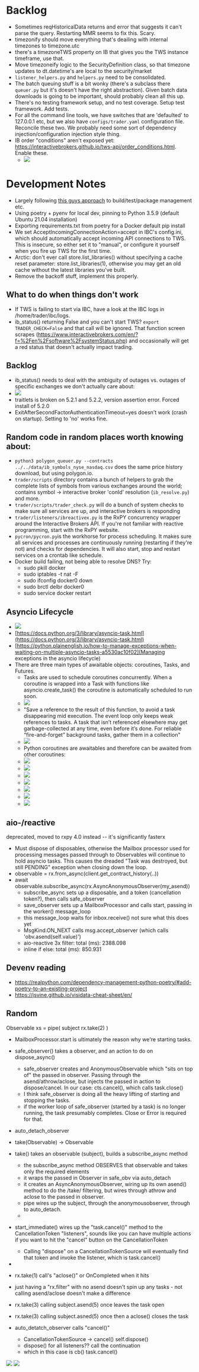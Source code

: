 # Backlog

* Sometimes reqHistoricalData returns and error that suggests it can't parse the query. Restarting MMR seems to fix this. Scary.
* timezonify should move everything that's deailing with internal timezones to timezone.utc
* there's a timezoneTWS property on IB that gives you the TWS instance timeframe, use that.
* Move timezoneify logic to the SecurityDefinition class, so that timezone updates to dt.datetime's are local to the security/market
* ```listener_helpers.py``` and ```helpers.py``` need to be consolidated.
* The batch queuing stuff is a bit wonky (there's a subclass there ```queuer.py``` but it's doesn't have the right abstraction). Given batch data downloads is going to be important, should probably clean all this up.
* There's no testing framework setup, and no test coverage. Setup test framework. Add tests.
* For all the command line tools, we have switches that are 'defaulted' to 127.0.0.1 etc, but we also have ```configs/trader.yaml``` configuration file. Reconcile these two. We probably need some sort of dependency injection/configuration injection style thing.
* IB order "conditions" aren't exposed yet: https://interactivebrokers.github.io/tws-api/order_conditions.html. Enable these.
  * ![](2022-11-18-09-31-11.png)

# Development Notes

* Largely following [this guys approach](https://mitelman.engineering/blog/python-best-practice/automating-python-best-practices-for-a-new-project/#how-to-manage-python-versions-with-pyenv) to build/test/package management etc.
* Using poetry + pyenv for local dev, pinning to Python 3.5.9 (default Ubuntu 21.04 installation)
* Exporting requirements.txt from poetry for a Docker default pip install
* We set AcceptIncomingConnectionAction=accept in IBC's config.ini, which should automatically accept incoming API connections to TWS. This is insecure, so either set it to "manual", or configure it yourself when you fire up TWS for the first time.
* Arctic: don't ever call store.list_libraries() without specifying a cache reset parameter: store.list_libraries(1), otherwise you may get an old cache without the latest libraries you've built.
* Remove the backoff stuff, implement this properly.

## What to do when things don't work

* If TWS is failing to start via IBC, have a look at the IBC logs in /home/trader/ibc/logs.
* ib_status() returning False and you can't start TWS? `export TRADER_CHECK=False` and that call will be ignored. That function screen scrapes (https://www.interactivebrokers.com/en/?f=%2Fen%2Fsoftware%2FsystemStatus.php) and occasionally will get a red status that doesn't actually impact trading.

## Backlog

* ib_status() needs to deal with the ambiguity of outages vs. outages of specific exchanges we don't actually care about:
* ![](2022-05-29-11-37-19.png)
* traitlets is broken on 5.2.1 and 5.2.2, version assertion error. Forced install of 5.2.0
* ExitAfterSecondFactorAuthenticationTimeout=yes doesn't work (crash on startup). Setting to 'no' works fine.

## Random code in random places worth knowing about:

  * ```python3 polygon_queuer.py --contracts ../../data/ib_symbols_nyse_nasdaq.csv``` does the same price history download, but using polygon.io.
* ```trader/scripts``` directory contains a bunch of helpers to grab the complete lists of symbols from various exchanges around the world; contains symbol -> interactive broker 'conId' resolution (```ib_resolve.py```) and more.
* ```trader/scripts/trader_check.py``` will do a bunch of system checks to make sure all services are up, and interactive brokers is responding
* ```trader/listeners/ibreactivex.py``` is the RxPY concurrency wrapper around the Interactive Brokers API. If you're not familiar with reactive programming, start with the RxPY website.
* ```pycron/pycron.py```is the workhorse for process scheduling. It makes sure all services and processes are continuously running (restarting if they're not) and checks for dependencies. It will also start, stop and restart services on a crontab like schedule.
* Docker build failing, not being able to resolve DNS? Try:
  * sudo pkill docker
  * sudo iptables -t nat -F
  * sudo ifconfig docker0 down
  * sudo brctl delbr docker0
  * sudo service docker restart

## Asyncio Lifecycle

* ![](2022-06-21-09-20-44.png)
* [https://docs.python.org/3/library/asyncio-task.html](https://docs.python.org/3/library/asyncio-task.html)
* [https://python.plainenglish.io/how-to-manage-exceptions-when-waiting-on-multiple-asyncio-tasks-a5530ac10f02](Managing exceptions in the asyncio lifecycle)
* There are three main types of awaitable objects: coroutines, Tasks, and Futures.
    * Tasks are used to schedule coroutines concurrently. When a coroutine is wrapped into a Task with functions like asyncio.create_task() the coroutine is automatically scheduled to run soon.
    * ![](2022-06-21-10-46-01.png)
    * "Save a reference to the result of this function, to avoid a task disappearing mid execution. The event loop only keeps weak references to tasks. A task that isn’t referenced elsewhere may get garbage-collected at any time, even before it’s done. For reliable “fire-and-forget” background tasks, gather them in a collection"
    * ![](2022-06-21-10-56-12.png)
    * Python coroutines are awaitables and therefore can be awaited from other coroutines:
    * ![](2022-06-21-10-46-40.png)
    * ![](2022-06-21-10-47-52.png)
    * ![](2022-06-21-10-57-14.png)
    * ![](2022-06-21-10-58-52.png)
    * ![](2022-06-21-11-02-59.png)
    * ![](2022-06-21-11-03-33.png)
    * ![](2022-06-21-11-06-36.png)

## aio-/reactive

deprecated, moved to rxpy 4.0 instead -- it's significantly fasterx

* Must dispose of disposables, otherwise the Mailbox processor used for processing messages passed through to Observables will continue to hold asyncio tasks. This causes the dreaded "Task was destroyed, but still PENDING" exception when closing down the loop.
* observable = rx.from_async(client.get_contract_history(..))
* await observable.subscribe_async(rx.AsyncAnonymousObserver(my_asend))
    * subscribe_async sets up a disposable, and a token (cancellation token?), then calls safe_observer
    * save_observer sets up a MailboxProcessor and calls start, passing in the worker() message_loop
    * this message_loop waits for inbox.receive() not sure what this does yet
    * MsgKind.ON_NEXT calls msg.accept_observer (which calls 'obv.asend(self.value)')
    * aio-reactive 3x filter: total (ms): 2388.098
    * inline if else: total (ms): 850.931


## Devenv reading


* https://realpython.com/dependency-management-python-poetry/#add-poetry-to-an-existing-project
* https://jsvine.github.io/visidata-cheat-sheet/en/

## Random


Observable xs = pipe(
    subject
    rx.take(2)
)

* MailboxProcessor.start is ultimately the reason why we're starting tasks.

* safe_observer() takes a observer, and an action to do on dispose_async()
    * safe_observer creates and AnonymousObservable which "sits on top of" the passed in observer. Passing through the asend/athrow/aclose, but injects the passed in action to dispose/cancel. In our case: cts.cancel(), which calls task.close()
    * I think safe_observer is doing all the heavy lifting of starting and stopping the tasks.
    * if the worker loop of safe_observer (started by a task) is no longer running, the task presumably completes. Close or Error is required for that.

* auto_detach_observer


* take(Observable) -> Observable
* take() takes an observable (subject), builds a subscribe_async method
    * the subscribe_async method OBSERVES that observable and takes only the required elements
    * it wraps the passed in Observer in safe_obv via auto_detach
    * it creates an AsyncAnonymousObserver, wiring up its own asend() method to do the /take/ filtering, but wires through athrow and aclose to the passed in observer.
    * pipe wires up the subject, through the anonymousobserver, through to auto_detach.
    *

* start_immediate() wires up the "task.cancel()" method to the CancellationToken "listeners", sounds like you can have multiple actions if you want to hit the "cancel" button on the CancellationToken
    * Calling "dispose" on a CancellationTokenSource will eventually find that token and invoke the listener, which is task.cancel()
*

* rx.take(1) call's "aclose()" or OnCompleted when it hits
* just having a "rx.filter" with no asend doesn't spin up any tasks - not calling asend/aclose doesn't make a difference
* rx.take(3) calling subject.asend(5) once leaves the task open
* rx.take(3) calling subject.asned(5) once then a aclose() closes the task
* auto_detatch_observer calls "cancel()"
    * CancellationTokenSource -> cancel() self.dispose()
    * dispose() for all listeners?? call the continuation
    * which in this case is cb() task.cancel()

![](2022-07-02-10-35-01.png)
![](2022-07-03-07-44-07.png)